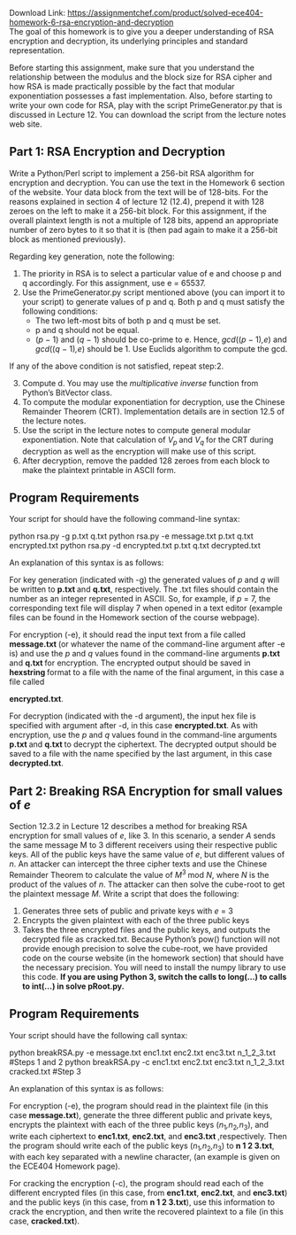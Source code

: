 Download Link: https://assignmentchef.com/product/solved-ece404-homework-6-rsa-encryption-and-decryption
<br>
The goal of this homework is to give you a deeper understanding of RSA encryption and decryption, its underlying principles and standard representation.

Before starting this assignment, make sure that you understand the relationship between the modulus and the block size for RSA cipher and how RSA is made practically possible by the fact that modular exponentiation possesses a fast implementation. Also, before starting to write your own code for RSA, play with the script PrimeGenerator.py that is discussed in Lecture 12. You can download the script from the lecture notes web site.

<h2>Part 1: RSA Encryption and Decryption</h2>

Write a Python/Perl script to implement a 256-bit RSA algorithm for encryption and decryption. You can use the text in the Homework 6 section of the website. Your data block from the text will be of 128-bits. For the reasons explained in section 4 of lecture 12 (12.4), prepend it with 128 zeroes on the left to make it a 256-bit block. For this assignment, if the overall plaintext length is not a multiple of 128 bits, append an appropriate number of zero bytes to it so that it is (then pad again to make it a 256-bit block as mentioned previously).

Regarding key generation, note the following:

<ol>

 <li>The priority in RSA is to select a particular value of e and choose p and q accordingly. For this assignment, use e = 65537.</li>

 <li>Use the PrimeGenerator.py script mentioned above (you can import it to your script) to generate values of p and q. Both p and q must satisfy the following conditions:

  <ul>

   <li>The two left-most bits of both p and q must be set.</li>

   <li>p and q should not be equal.</li>

   <li>(<em>p </em>− 1) and (<em>q </em>− 1) should be co-prime to e. Hence, <em>gcd</em>((<em>p </em>− 1)<em>,e</em>) and <em>gcd</em>((<em>q </em>− 1)<em>,e</em>) should be 1. Use Euclids algorithm to compute the gcd.</li>

  </ul></li>

</ol>

If any of the above condition is not satisfied, repeat step:2.

<ol start="3">

 <li>Compute d. You may use the <em>multiplicative inverse </em>function from Python’s BitVector class.</li>

 <li>To compute the modular exponentiation for decryption, use the Chinese Remainder Theorem (CRT). Implementation details are in section 12.5 of the lecture notes.</li>

 <li>Use the script in the lecture notes to compute general modular exponentiation. Note that calculation of <em>V<sub>p </sub></em>and <em>V<sub>q </sub></em>for the CRT during decryption as well as the encryption will make use of this script.</li>

 <li>After decryption, remove the padded 128 zeroes from each block to make the plaintext printable in ASCII form.</li>

</ol>

<h2>Program Requirements</h2>

Your script for should have the following command-line syntax:

python rsa.py -g p.txt q.txt python rsa.py -e message.txt p.txt q.txt encrypted.txt python rsa.py -d encrypted.txt p.txt q.txt decrypted.txt

An explanation of this syntax is as follows:

For key generation (indicated with -g) the generated values of <em>p </em>and <em>q </em>will be written to <strong>p.txt </strong>and <strong>q.txt</strong>, respectively. The .txt files should contain the number as an integer represented in ASCII. So, for example, if <em>p </em>= 7, the corresponding text file will display 7 when opened in a text editor (example files can be found in the Homework section of the course webpage).

For encryption (-e), it should read the input text from a file called <strong>message.txt </strong>(or whatever the name of the command-line argument after -e is) and use the <em>p </em>and <em>q </em>values found in the command-line arguments <strong>p.txt </strong>and <strong>q.txt </strong>for encryption. The encrypted output should be saved in <strong>hexstring </strong>format to a file with the name of the final argument, in this case a file called

<strong>encrypted.txt</strong>.

For decryption (indicated with the -d argument), the input hex file is specified with argument after -d, in this case <strong>encrypted.txt</strong>. As with encryption, use the <em>p </em>and <em>q </em>values found in the command-line arguments <strong>p.txt </strong>and <strong>q.txt </strong>to decrypt the ciphertext. The decrypted output should be saved to a file with the name specified by the last argument, in this case <strong>decrypted.txt</strong>.

<h2>Part 2: Breaking RSA Encryption for small values of <em>e</em></h2>

Section 12.3.2 in Lecture 12 describes a method for breaking RSA encryption for small values of <em>e</em>, like 3. In this scenario, a sender <em>A </em>sends the same message M to 3 different receivers using their respective public keys. All of the public keys have the same value of <em>e</em>, but different values of <em>n</em>. An attacker can intercept the three cipher texts and use the Chinese Remainder Theorem to calculate the value of <em>M</em><sup>3 </sup>mod <em>N</em>, where <em>N </em>is the product of the values of <em>n</em>. The attacker can then solve the cube-root to get the plaintext message <em>M</em>. Write a script that does the following:

<ol>

 <li>Generates three sets of public and private keys with <em>e </em>= 3</li>

 <li>Encrypts the given plaintext with each of the three public keys</li>

 <li>Takes the three encrypted files and the public keys, and outputs the decrypted file as cracked.txt. Because Python’s pow() function will not provide enough precision to solve the cube-root, we have provided code on the course website (in the homework section) that should have the necessary precision. You will need to install the numpy library to use this code. <strong>If you are using Python 3, switch the calls to long(…) to calls to int(…) in solve pRoot.py.</strong></li>

</ol>

<h2>Program Requirements</h2>

Your script should have the following call syntax:

python breakRSA.py -e message.txt enc1.txt enc2.txt enc3.txt n_1_2_3.txt #Steps 1 and 2 python breakRSA.py -c enc1.txt enc2.txt enc3.txt n_1_2_3.txt cracked.txt #Step 3

An explanation of this syntax is as follows:

For encryption (-e), the program should read in the plaintext file (in this case <strong>message.txt</strong>), generate the three different public and private keys, encrypts the plaintext with each of the three public keys (<em>n</em><sub>1</sub><em>,n</em><sub>2</sub><em>,n</em><sub>3</sub>), and write each ciphertext to <strong>enc1.txt</strong>, <strong>enc2.txt</strong>, and <strong>enc3.txt </strong>,respectively. Then the program should write each of the public keys (<em>n</em><sub>1</sub><em>,n</em><sub>2</sub><em>,n</em><sub>3</sub>) to <strong>n 1 2 3.txt</strong>, with each key separated with a newline character, (an example is given on the ECE404 Homework page).

For cracking the encryption (-c), the program should read each of the different encrypted files (in this case, from <strong>enc1.txt</strong>, <strong>enc2.txt</strong>, and <strong>enc3.txt</strong>) and the public keys (in this case, from <strong>n 1 2 3.txt</strong>), use this information to crack the encryption, and then write the recovered plaintext to a file (in this case, <strong>cracked.txt</strong>).